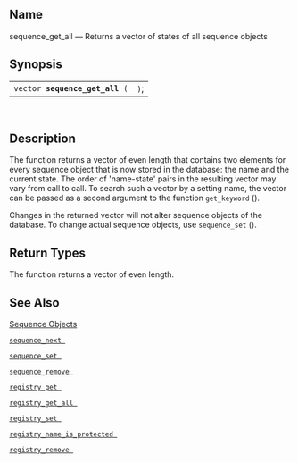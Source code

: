 <div>

<div>

</div>

<div>

## Name

sequence_get_all — Returns a vector of states of all sequence objects

</div>

<div>

## Synopsis

<div>

|                                     |      |
|-------------------------------------|------|
| `vector `**`sequence_get_all`**` (` | `)`; |

<div>

 

</div>

</div>

</div>

<div>

## Description

The function returns a vector of even length that contains two elements
for every sequence object that is now stored in the database: the name
and the current state. The order of 'name-state' pairs in the resulting
vector may vary from call to call. To search such a vector by a setting
name, the vector can be passed as a second argument to the function
`get_keyword` ().

Changes in the returned vector will not alter sequence objects of the
database. To change actual sequence objects, use `sequence_set` ().

</div>

<div>

## Return Types

The function returns a vector of even length.

</div>

<div>

## See Also

<a href="sequenceobjects.html" class="link"
title="9.16. Sequence Objects">Sequence Objects</a>

<a href="fn_sequence_next.html" class="link" title="sequence_next"><code
class="function">sequence_next </code></a>

<a href="fn_sequence_set.html" class="link" title="sequence_set"><code
class="function">sequence_set </code></a>

<a href="fn_sequence_remove.html" class="link"
title="sequence_remove"><code
class="function">sequence_remove </code></a>

<a href="fn_registry_get.html" class="link" title="registry_get"><code
class="function">registry_get </code></a>

<a href="fn_registry_get_all.html" class="link"
title="registry_get_all"><code
class="function">registry_get_all </code></a>

<a href="fn_registry_set.html" class="link" title="registry_set"><code
class="function">registry_set </code></a>

<a href="fn_registry_name_is_protected.html" class="link"
title="registry_name_is_protected"><code
class="function">registry_name_is_protected </code></a>

<a href="fn_registry_remove.html" class="link"
title="registry_remove"><code
class="function">registry_remove </code></a>

</div>

</div>
